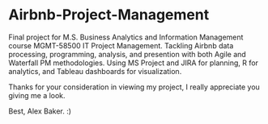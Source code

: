 # Airbnb-Project-Management
Final project for M.S. Business Analytics and Information Management course MGMT-58500 IT Project Management. Tackling Airbnb data processing, programming, analysis, and presention with both Agile and Waterfall PM methodologies. Using MS Project and JIRA for planning, R for analytics, and Tableau dashboards for visualization.

Thanks for your consideration in viewing my project, I really appreciate you giving me a look.

Best, Alex Baker. :)
